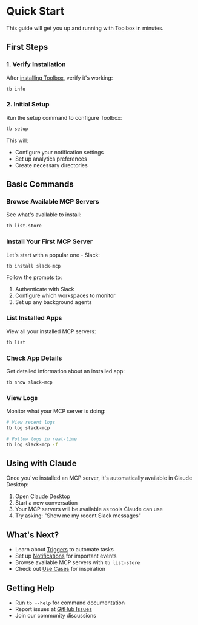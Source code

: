 # Quick Start

This guide will get you up and running with Toolbox in minutes.

## First Steps

### 1. Verify Installation

After [installing Toolbox](installation.md), verify it's working:

```bash
tb info
```

### 2. Initial Setup

Run the setup command to configure Toolbox:

```bash
tb setup
```

This will:

- Configure your notification settings
- Set up analytics preferences
- Create necessary directories

## Basic Commands

### Browse Available MCP Servers

See what's available to install:

```bash
tb list-store
```

### Install Your First MCP Server

Let's start with a popular one - Slack:

```bash
tb install slack-mcp
```

Follow the prompts to:

1. Authenticate with Slack
2. Configure which workspaces to monitor
3. Set up any background agents

### List Installed Apps

View all your installed MCP servers:

```bash
tb list
```

### Check App Details

Get detailed information about an installed app:

```bash
tb show slack-mcp
```

### View Logs

Monitor what your MCP server is doing:

```bash
# View recent logs
tb log slack-mcp

# Follow logs in real-time
tb log slack-mcp -f
```

## Using with Claude

Once you've installed an MCP server, it's automatically available in Claude Desktop:

1. Open Claude Desktop
2. Start a new conversation
3. Your MCP servers will be available as tools Claude can use
4. Try asking: "Show me my recent Slack messages"

## What's Next?

- Learn about [Triggers](../features/triggers.md) to automate tasks
- Set up [Notifications](../features/notifications.md) for important events
- Browse available MCP servers with `tb list-store`
- Check out [Use Cases](../use-cases/slack.md) for inspiration

## Getting Help

- Run `tb --help` for command documentation
- Report issues at [GitHub Issues](https://github.com/OpenMined/toolbox/issues)
- Join our community discussions
